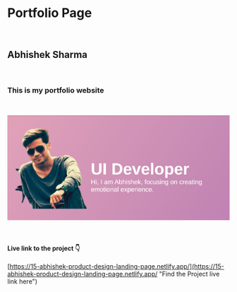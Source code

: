 # Portfolio Page

<br>

## Abhishek Sharma

<br>

### This is my portfolio website

<br>

![Portfolio Page](./assets/portfolio.jpg "Portfolio Page")

<br>

#### Live link to the project 👇

[https://15-abhishek-product-design-landing-page.netlify.app/](https://15-abhishek-product-design-landing-page.netlify.app/ "Find the Project live link here")

<br>
